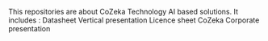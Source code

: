   This repositories are about CoZeka Technology AI based solutions.
  It includes : 
    Datasheet
    Vertical presentation
    Licence sheet
    CoZeka Corporate presentation
